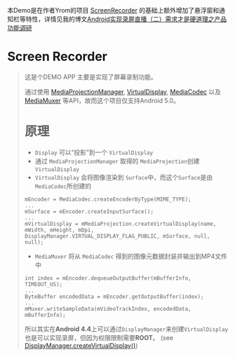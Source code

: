 本Demo是在作者Yrom的项目 [ScreenRecorder](https://github.com/yrom/ScreenRecorder) 的基础上额外增加了悬浮窗和通知栏等特性，详情见我的博文[Android实现录屏直播（二）需求才是硬道理之产品功能调研](http://blog.csdn.net/zxccxzzxz/article/details/54254244)

Screen Recorder
=====
> 这是个DEMO APP 主要是实现了屏幕录制功能。
>
> 通过使用 [MediaProjectionManager](https://developer.android.com/reference/android/media/projection/MediaProjectionManager.html), [VirtualDisplay](https://developer.android.com/reference/android/hardware/display/VirtualDisplay.html), [MediaCodec](http://developer.android.com/reference/android/media/MediaCodec.html) 以及 [MediaMuxer](http://developer.android.com/reference/android/media/MediaMuxer.html) 等API，故而这个项目仅支持Android 5.0。
>
> 
>
> # 原理
>
> - `Display` 可以“投影”到一个 `VirtualDisplay`
> - 通过 `MediaProjectionManager` 取得的 `MediaProjection`创建`VirtualDisplay`
> - `VirtualDisplay` 会将图像渲染到 `Surface`中，而这个`Surface`是由`MediaCodec`所创建的
>
> ```
> mEncoder = MediaCodec.createEncoderByType(MIME_TYPE);
> ...
> mSurface = mEncoder.createInputSurface();
> ...
> mVirtualDisplay = mMediaProjection.createVirtualDisplay(name, mWidth, mHeight, mDpi, DisplayManager.VIRTUAL_DISPLAY_FLAG_PUBLIC, mSurface, null, null);
> ```
>
> - `MediaMuxer` 将从 `MediaCodec` 得到的图像元数据封装并输出到MP4文件中
>
> ```
> int index = mEncoder.dequeueOutputBuffer(mBufferInfo, TIMEOUT_US);
> ...
> ByteBuffer encodedData = mEncoder.getOutputBuffer(index);
> ...
> mMuxer.writeSampleData(mVideoTrackIndex, encodedData, mBufferInfo);
> ```
>
> 所以其实在**Android 4.4**上可以通过`DisplayManager`来创建`VirtualDisplay`也是可以实现录屏，但因为权限限制需要**ROOT**。 (see [DisplayManager.createVirtualDisplay()][1])
>
> [1]: https://developer.android.com/reference/android/hardware/display/DisplayManager.html
>
> 